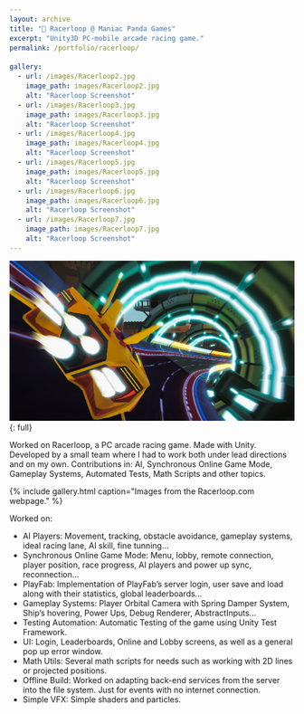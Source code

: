 ```yaml
---
layout: archive
title: "🚀 Racerloop @ Maniac Panda Games"
excerpt: "Unity3D PC-mobile arcade racing game."
permalink: /portfolio/racerloop/

gallery:
  - url: /images/Racerloop2.jpg
    image_path: images/Racerloop2.jpg
    alt: "Racerloop Screenshot"
  - url: /images/Racerloop3.jpg
    image_path: images/Racerloop3.jpg
    alt: "Racerloop Screenshot"
  - url: /images/Racerloop4.jpg
    image_path: images/Racerloop4.jpg
    alt: "Racerloop Screenshot"
  - url: /images/Racerloop5.jpg
    image_path: images/Racerloop5.jpg
    alt: "Racerloop Screenshot"
  - url: /images/Racerloop6.jpg
    image_path: images/Racerloop6.jpg
    alt: "Racerloop Screenshot"
  - url: /images/Racerloop7.jpg
    image_path: images/Racerloop7.jpg
    alt: "Racerloop Screenshot"
---
```

<!--
sidebar:
  - title: "   Role"
    image: /images/foto.jpg
    image_alt: "logo"
    text: "   Junior Unity Programmer"
  - title: "   Responsibilities"
    text: "   Implementing and designing different game systems, mainly on AI and the Synchronous Online Mode."
-->
![full](/images/Racerloop.jpg){: full}

Worked on Racerloop, a PC arcade racing game. Made with Unity. Developed by a
small team where I had to work both under lead directions and on my own.
Contributions in: AI, Synchronous Online Game Mode, Gameplay Systems, Automated Tests, Math Scripts and other topics.


{% include gallery.html caption="Images from the Racerloop.com webpage." %}

Worked on:
- AI Players: Movement, tracking, obstacle avoidance, gameplay systems, ideal racing
lane, AI skill, fine tunning...
- Synchronous Online Game Mode: Menu, lobby, remote connection, player position,
race progress, AI players and power up sync, reconnection...
- PlayFab: Implementation of PlayFab’s server login, user save and load along with
their statistics, global leaderboards...
- Gameplay Systems: Player Orbital Camera with Spring Damper System, Ship’s hovering, Power Ups, Debug Renderer, AbstractInputs...
- Testing Automation: Automatic Testing of the game using Unity Test Framework.
- UI: Login, Leaderboards, Online and Lobby screens, as well as a general pop up error
window.
- Math Utils: Several math scripts for needs such as working with 2D lines or projected positions.
- Offline Build: Worked on adapting back-end services from the server into the file
system. Just for events with no internet connection.
- Simple VFX: Simple shaders and particles.